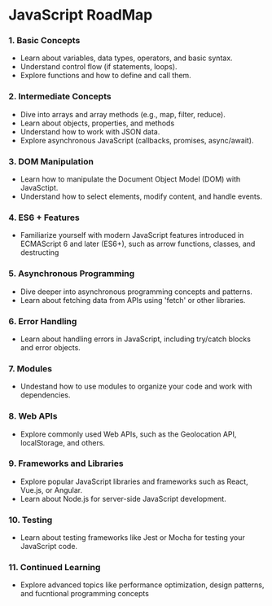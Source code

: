 # JavaScript RoadMap

### 1. Basic Concepts
* Learn about variables, data types, operators, and basic syntax.
* Understand control flow (if statements, loops).
* Explore functions and how to define and call them.<br />

### 2. Intermediate Concepts
* Dive into arrays and array methods (e.g., map, filter, reduce).
* Learn about objects, properties, and methods
* Understand how to work with JSON data.
* Explore asynchronous JavaScript (callbacks, promises, async/await).<br />

### 3. DOM Manipulation
* Learn how to manipulate the Document Object Model (DOM) with JavaSctipt.
* Understand how to select elements, modify content, and handle events.<br />

### 4. ES6 + Features
* Familiarize yourself with modern JavaScript features introduced in ECMAScript 6 and later (ES6+), such as arrow functions, classes, and destructing<br />

### 5. Asynchronous Programming
* Dive deeper into asynchronous programming concepts and patterns.
* Learn about fetching data from APIs using 'fetch' or other libraries.<br />

### 6. Error Handling
* Learn about handling errors in JavaScript, including try/catch blocks and error objects.<br />

### 7. Modules
* Undestand how to use modules to organize your code and work with dependencies.<br />

### 8. Web APIs
* Explore commonly used Web APIs, such as the Geolocation API, localStorage, and others.<br />

### 9. Frameworks and Libraries
* Explore popular JavaScript libraries and frameworks such as React, Vue.js, or Angular.
* Learn about Node.js for server-side JavaScript development.<br />

### 10. Testing
* Learn about testing frameworks like Jest or Mocha for testing your JavaScript code.<br />

### 11. Continued Learning
* Explore advanced topics like performance optimization, design patterns, and fucntional programming concepts